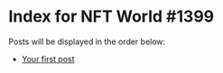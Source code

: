 # Index for NFT World #1399
Posts will be displayed in the order below:

- [Your first post](./001-first.md)

